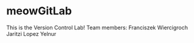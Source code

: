 # meowGitLab
This is the Version Control Lab!
Team members: Franciszek Wiercigroch
Jaritzi Lopez
Yelnur 
